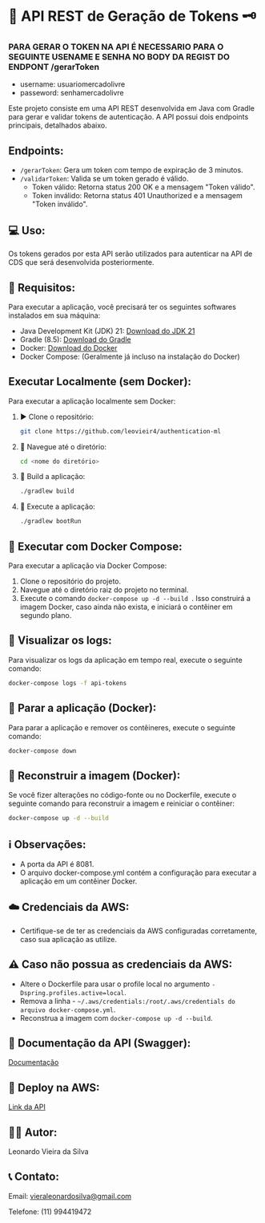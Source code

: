 # 🔐 API REST de Geração de Tokens 🗝️

### PARA GERAR O TOKEN NA API É NECESSARIO PARA O SEGUINTE USENAME E SENHA NO BODY DA REGIST DO ENDPONT /gerarToken

- username: usuariomercadolivre
- passeword: senhamercadolivre

Este projeto consiste em uma API REST desenvolvida em Java com Gradle para gerar e validar tokens de autenticação. A API possui dois endpoints principais, detalhados abaixo.

## Endpoints:

  - `/gerarToken`: Gera um token com tempo de expiração de 3 minutos.
  - `/validarToken`: Valida se um token gerado é válido.
      - Token válido: Retorna status 200 OK e a mensagem "Token válido".
      - Token inválido: Retorna status 401 Unauthorized e a mensagem "Token inválido".

## 💻 Uso:

Os tokens gerados por esta API serão utilizados para autenticar na API de CDS que será desenvolvida posteriormente.

## 📝 Requisitos:

Para executar a aplicação, você precisará ter os seguintes softwares instalados em sua máquina:

  - Java Development Kit (JDK) 21: [Download do JDK 21](https://www.oracle.com/java/technologies/downloads/#java8)
  - Gradle (8.5): [Download do Gradle](https://gradle.org/releases/)
  - Docker: [Download do Docker](https://www.docker.com/products/docker-desktop/)
  - Docker Compose: (Geralmente já incluso na instalação do Docker)

## Executar Localmente (sem Docker):

Para executar a aplicação localmente sem Docker:

1. ▶️ Clone o repositório:

    ```bash
    git clone https://github.com/leovieir4/authentication-ml
    ```

2. 📂 Navegue até o diretório:

    ```bash
    cd <nome do diretório>
    ```

3. 🔨 Build a aplicação:

    ```bash
    ./gradlew build
    ```

4. 🚀 Execute a aplicação:

    ```bash
    ./gradlew bootRun
    ```

## 🐳 Executar com Docker Compose:

Para executar a aplicação via Docker Compose:

1.  Clone o repositório do projeto.
2.  Navegue até o diretório raiz do projeto no terminal.
3.  Execute o comando `docker-compose up -d --build `. Isso construirá a imagem Docker, caso ainda não exista, e iniciará o contêiner em segundo plano.

## 🔎 Visualizar os logs:

Para visualizar os logs da aplicação em tempo real, execute o seguinte comando:

```bash
docker-compose logs -f api-tokens
```

## 🛑 Parar a aplicação (Docker):

Para parar a aplicação e remover os contêineres, execute o seguinte comando:

```bash
docker-compose down
```

## 🔄 Reconstruir a imagem (Docker):

Se você fizer alterações no código-fonte ou no Dockerfile, execute o seguinte comando para reconstruir a imagem e reiniciar o contêiner:

```bash
docker-compose up -d --build
```

## ℹ️ Observações:

- A porta da API é 8081.
- O arquivo docker-compose.yml contém a configuração para executar a aplicação em um contêiner Docker.

## ☁️ Credenciais da AWS:

- Certifique-se de ter as credenciais da AWS configuradas corretamente, caso sua aplicação as utilize.

## ⚠️ Caso não possua as credenciais da AWS:

- Altere o Dockerfile para usar o profile local no argumento `-Dspring.profiles.active=local`.
- Remova a linha - `~/.aws/credentials:/root/.aws/credentials do arquivo docker-compose.yml`.
- Reconstrua a imagem com `docker-compose up -d --build`.

## 📖 Documentação da API (Swagger):
[Documentação](http://13.59.156.55:8081/swagger-ui/index.html#/auth-controller)

## 🚀 Deploy na AWS:
[Link da API](http://13.59.156.55:8081)

## 🧑‍💻 Autor:
Leonardo Vieira da Silva

## 📞 Contato:

Email: vieraleonardosilva@gmail.com

Telefone: (11) 994419472
